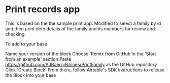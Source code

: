 # Print records app

This is based on the the sample print app.  Modified to select a 
family by id and then print deth details of the family and its members for
review and checking.

To add to your base

Name your version of the block
Choose 'Remix from GitHub'in the 'Start from an example' section
Paste https://github.com/AJBJerryBarnes/PrintFamily as the GitHub repository
Click 'Create Block'
From there, follow Airtable's SDK instructions to release the Block into your base
